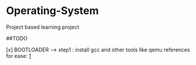 # Operating-System
Project based learning project


##TODO 

[x] BOOTLOADER
--> 
step1 : install gcc and other tools like qemu
references for ease:
[1](https://www.codeproject.com/Articles/36907/How-to-develop-your-own-Boot-Loader)

    
